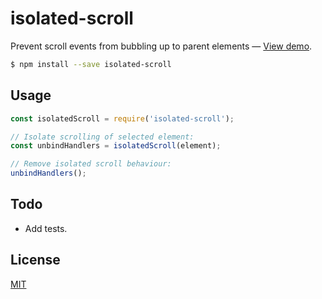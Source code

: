 # isolated-scroll

Prevent scroll events from bubbling up to parent elements — [View demo](https://michaelrhodes.github.io/isolated-scroll).

```bash
$ npm install --save isolated-scroll
```

## Usage

```js
const isolatedScroll = require('isolated-scroll');

// Isolate scrolling of selected element:
const unbindHandlers = isolatedScroll(element);

// Remove isolated scroll behaviour:
unbindHandlers();
```

## Todo

- Add tests.

## License

[MIT](https://markdalgleish.mit-license.org/)
